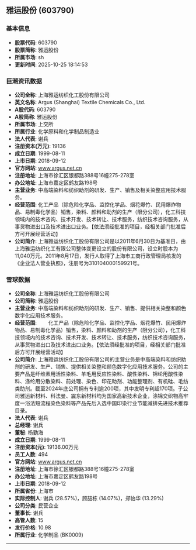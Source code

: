 ## 雅运股份 (603790)

### 基本信息

- **股票代码**: 603790
- **股票简称**: 雅运股份
- **所属市场**: sh
- **更新时间**: 2025-10-25 18:14:53

### 巨潮资讯数据

- **公司全称**: 上海雅运纺织化工股份有限公司
- **英文名称**: Argus (Shanghai) Textile Chemicals Co., Ltd.
- **A股代码**: 603790
- **A股简称**: 雅运股份
- **所属市场**: 上交所
- **所属行业**: 化学原料和化学制品制造业
- **法人代表**: 谢兵
- **注册资本(万元)**: 19136
- **成立日期**: 1999-08-11
- **上市日期**: 2018-09-12
- **官方网站**: www.argus.net.cn
- **注册地址**: 上海市徐汇区银都路388号16幢275-278室
- **办公地址**: 上海市嘉定区鹤友路198号
- **主营业务**: 中高端染料和纺织助剂的研发、生产、销售及相关染整应用技术服务。
- **经营范围**: 化工产品（除危险化学品、监控化学品、烟花爆竹、民用爆炸物品、易制毒化学品）销售，染料、颜料和助剂的生产（限分公司），化工科技领域内的技术咨询、技术开发、技术转让、技术服务，纺织技术咨询服务，从事货物进出口及技术进出口业务。【依法须经批准的项目，经相关部门批准后方可开展经营活动】
- **公司简介**: 上海雅运纺织化工股份有限公司是以2011年6月30日为基准日，由上海雅运纺织化工有限公司整体变更设立的股份有限公司，设立时股本为11,040万元。2011年8月17日，发行人取得了上海市工商行政管理局核发的《企业法人营业执照》，注册号为310104000159921号。

### 雪球数据

- **公司全称**: 上海雅运纺织化工股份有限公司
- **公司简称**: 雅运股份
- **主营业务**: 中高端染料和纺织助剂的研发、生产、销售、提供相关染整和颜色数字化应用技术服务。
- **经营范围**: 　　化工产品（除危险化学品、监控化学品、烟花爆竹、民用爆炸物品、易制毒化学品）销售，染料、颜料和助剂的生产（限分公司），化工科技领域内的技术咨询、技术开发、技术转让、技术服务，纺织技术咨询服务，从事货物进出口及技术进出口业务。【依法须经批准的项目，经相关部门批准后方可开展经营活动】
- **公司简介**: 上海雅运纺织化工股份有限公司的主营业务是中高端染料和纺织助剂的研发、生产、销售、提供相关染整和颜色数字化应用技术服务。公司的主要产品是纤维素用活性染料、羊毛用反应性染料、酸性染料、锦纶用酸性染料、涤纶用分散染料、前处理、染色、印花助剂、功能整理剂、有机硅、毛纺类助剂。截至2024年底公司拥有专利逾200项，其中发明专利超170项。子公司雅运新材料、科法曼、震东新材料均为国家高新技术企业，涤锦交织物高牢度一浴法短流程染色染料等产品先后入选中国印染行业节能减排先进技术推荐目录。
- **法人代表**: 谢兵
- **总经理**: 谢兵
- **董秘**: 杨勤海
- **成立日期**: 1999-08-11
- **注册资本(元)**: 19136.00万元
- **员工人数**: 494
- **官方网站**: www.argus.net.cn
- **注册地址**: 上海市徐汇区银都路388号16幢275-278室
- **办公地址**: 上海市嘉定区鹤友路198号
- **上市日期**: 2018-09-12
- **所属省份**: 上海市
- **实际控制人**: 谢兵 (28.57%)，顾喆栋 (14.07%)，郑怡华 (13.29%)
- **公司分类**: 民营企业
- **董事长**: 谢兵
- **高管人数**: 15
- **发行价格**: 10.98
- **所属行业**: 化学制品 (BK0009)

---